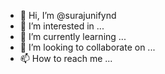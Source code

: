 - 👋 Hi, I’m @surajunifynd
- 👀 I’m interested in ...
- 🌱 I’m currently learning ...
- 💞️ I’m looking to collaborate on ...
- 📫 How to reach me ...

<!---
surajunifynd/surajunifynd is a ✨ special ✨ repository because its `README.md` (this file) appears on your GitHub profile.
You can click the Preview link to take a look at your changes.
--->
